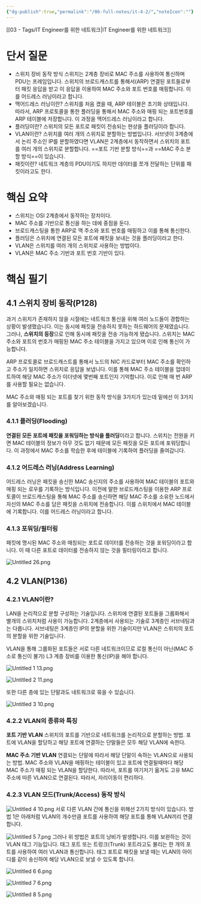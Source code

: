 ```yaml
---
{"dg-publish":true,"permalink":"/06-full-notes/it-4-2/","noteIcon":""}
---
```


[[03 - Tags/IT Engineer를 위한 네트워크\|IT Engineer를 위한 네트워크]]

# 단서 질문
- 스위치 장비 동작 방식
    스위치는 2계층 장비로 MAC 주소를 사용하여 통신하며 PDU는 프레임입니다. 스위치의 브로드캐스트를 통해서(ARP) 연결된 포트들로부터 패킷 응답을 받고 이 응답을 이용하여 MAC 주소와 포트 번호를 매핑합니다. 이를 어드레스 러닝이라고 합니다.
- 맥어드레스 러닝이란?
    스위치를 처음 켰을 때, ARP 테이블은 초기화 상태입니다. 따라서, ARP 프로토콜을 통한 플러딩을 통해서 MAC 주소와 매핑 되는 포트번호를 ARP 테이블에 저장합니다. 이 과정을 맥어드레스 러닝이라고 합니다.
- 플러딩이란?
    스위치의 모든 포트로 패킷이 전송되는 현상을 플러딩이라 합니다.
- VLAN이란?
    스위치를 여러 개의 스위치로 분할하는 방법입니다. 서브넷이 3계층에서 논리 주소인 IP를 분할하였다면 VLAN은 2계층에서 동작하면서 스위치의 포트를 여러 개의 스위치로 분할합니다. ==포트 기반 분할 방식==과 ==MAC 주소 분할 방식==이 있습니다.
- 패킷이란?
    네트워크 계층의 PDU이기도 하지만 데이터를 쪼개 전달하는 단위를 패킷이라고도 한다.
# 핵심 요약
- 스위치는 OSI 2계층에서 동작하는 장치이다.
- MAC 주소를 기반으로 통신을 하는 데에 중점을 둔다.
- 브로드캐스팅을 통한 ARP로 맥 주소와 포트 번호를 매핑하고 이를 통해 통신한다.
- 플러딩은 스위치에 연결된 모든 포트에 패킷을 보내는 것을 플러딩이라고 한다.
- VLAN은 스위치를 여러 개의 스위치로 사용하는 방법이다.
- VLAN은 MAC 주소 기반과 포트 번호 기반이 있다.
# 핵심 필기
## 4.1 스위치 장비 동작(P128)
과거 스위치가 존재하지 않을 시절에는 네트워크 통신을 위해 여러 노드들이 경합하는 상황이 발생했습니다. 이는 동시에 패킷을 전송하지 못하는 하드웨어의 문제였습니다. 그러나, **스위치의 등장**으로 인해 동시에 패킷을 전송 가능하게 됐습니다. 스위치는 MAC 주소와 포트의 번호가 매핑된 MAC 주소 테이블을 가지고 있으며 이로 인해 통신이 가능합니다.

ARP 프로토콜로 브로드캐스트를 통해서 노드의 NIC 카드로부터 MAC 주소를 확인하고 주소가 일치하면 스위치로 응답을 보냅니다. 이를 통해 MAC 주소 테이블을 업데이트하여 해당 MAC 주소가 이더넷에 몇번째 포트인지 기억합니다. 이로 인해 매 번 ARP를 사용할 필요는 없습니다.

MAC 주소와 매핑 되는 포트를 찾기 위한 동작 방식을 3가지가 있는데 밑에선 이 3가지를 알아보겠습니다.

### 4.1.1 플러딩(Flooding)
**연결된 모든 포트에 패킷을 포워딩하는 방식을 플러딩**이라고 합니다. 스위치는 전원을 키면 MAC 테이블의 정보가 아무 것도 없기 때문에 모든 패킷을 모든 포트에 포워딩합니다. 이 과정에서 MAC 주소를 학습한 후에 테이블에 기록하여 플러딩을 줄여갑니다.

### 4.1.2 어드레스 러닝(Address Learning)
어드레스 러닝은 패킷을 송신한 MAC 송신지의 주소를 사용하여 MAC 테이블의 포트와 매핑 되는 로우를 기록하는 방식입니다. 이전에 말한 브로드캐스팅을 이용한 ARP 프로토콜이 브로드캐스팅을 통해 MAC 주소를 송신하면 해당 MAC 주소를 소유한 노드에서 자신의 MAC 주소를 담은 패킷을 스위치에 전송합니다. 이를 스위치에서 MAC 테이블에 기록합니다. 이를 어드레스 러닝이라고 합니다.

### 4.1.3 포워딩/필터링
패킷에 명시된 MAC 주소와 매칭되는 포트로 데이터를 전송하는 것을 포워딩이라고 합니다. 이 때 다른 포트로 데이터를 전송하지 않는 것을 필터링이라고 합니다.

![Untitled 26.png](/img/user/image/Untitled%2026.png)

## 4.2 VLAN(P136)
### 4.2.1 VLAN이란?
LAN을 논리적으로 분할 구성하는 기술입니다. 스위치에 연결된 포트들을 그룹화해서 별개의 스위치처럼 사용이 가능합니다. 2계층에서 사용되는 기술로 3계층인 서브네팅과는 다릅니다. 서브네팅은 3계층인 IP의 분할을 위한 기술이지만 VLAN은 스위치의 포트의 분할을 위한 기술입니다.

VLAN을 통해 그룹화된 포트들은 서로 다른 네트워크이므로 로컬 통신이 아닌(MAC 주소로 통신이 불가) L3 계층 장비를 이용한 통신(IP)을 해야 합니다.

![Untitled 1 13.png](/img/user/image/Untitled%201%2013.png)

![Untitled 2 11.png](/img/user/image/Untitled%202%2011.png)

또한 다른 층에 있는 단말과도 네트워크로 묶을 수 있습니다.

![Untitled 3 10.png](/img/user/image/Untitled%203%2010.png)

### 4.2.2 VLAN의 종류와 특징
**포트 기반 VLAN**
스위치의 포트를 기반으로 네트워크를 논리적으로 분할하는 방법. 포트에 VLAN을 할당하고 해당 포트에 연결하는 단말들은 모두 해당 VLAN에 속한다.

**MAC 주소 기반 VLAN**
연결되는 단말에 따라서 해당 단말이 속하는 VLAN으로 사용되는 방법.
MAC 주소와 VLAN을 매핑하는 테이블이 있고 포트에 연결될때마다 해당 MAC 주소가 매핑 되는 VLAN을 할당한다. 따라서, 포트를 여기저기 옮겨도 고유 MAC 주소에 따른 VLAN으로 연결된다. 따라서, 자리이동이 편리하다.

### 4.2.3 VLAN 모드(Trunk/Access) 동작 방식

![Untitled 4 10.png](/img/user/image/Untitled%204%2010.png)
서로 다른 VLAN 간에 통신을 위해선 2가지 방식이 있습니다.
방법 1은 아래처럼 VLAN의 개수만큼 포트를 사용하여 해당 포트를 통해 VLAN끼리 연결합니다.

![Untitled 5 7.png](/img/user/image/Untitled%205%207.png)
그러나 위 방법은 포트의 낭비가 발생합니다. 이를 보완하는 것이 VLAN 태그 기능입니다.
태그 포트 또는 트렁크(Trunk) 포트라고도 불리는 한 개의 포트를 사용하여 여러 VLAN과 통신합니다. 태그 포트로 패킷을 보낼 때는 VLAN의 아이디를 같이 송신하여 해당 VLAN으로 보낼 수 있도록 합니다.

![Untitled 6 6.png](/img/user/image/Untitled%206%206.png)

![Untitled 7 6.png](/img/user/image/Untitled%207%206.png)

![Untitled 8 5.png](/img/user/image/Untitled%208%205.png)

